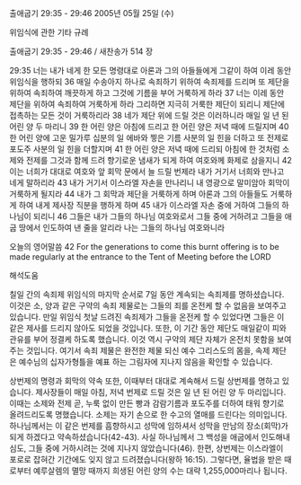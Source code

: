 출애굽기 29:35 - 29:46 
2005년 05월 25일 (수)

위임식에 관한 기타 규례



출애굽기 29:35 - 29:46 / 새찬송가 514 장


29:35 너는 내가 네게 한 모든 명령대로 아론과 그의 아들들에게 그같이 하여 이레 동안 위임식을 행하되 36 매일 수송아지 하나로 속죄하기 위하여 속죄제를 드리며 또 제단을 위하여 속죄하여 깨끗하게 하고 그것에 기름을 부어 거룩하게 하라 37 너는 이레 동안 제단을 위하여 속죄하여 거룩하게 하라 그리하면 지극히 거룩한 제단이 되리니 제단에 접촉하는 모든 것이 거룩하리라 38 네가 제단 위에 드릴 것은 이러하니라 매일 일 년 된 어린 양 두 마리니 39 한 어린 양은 아침에 드리고 한 어린 양은 저녁 때에 드릴지며 40 한 어린 양에 고운 밀가루 십분의 일 에바와 찧은 기름 사분의 일 힌을 더하고 또 전제로 포도주 사분의 일 힌을 더할지며 41 한 어린 양은 저녁 때에 드리되 아침에 한 것처럼 소제와 전제를 그것과 함께 드려 향기로운 냄새가 되게 하여 여호와께 화제로 삼을지니 42 이는 너희가 대대로 여호와 앞 회막 문에서 늘 드릴 번제라 내가 거기서 너희와 만나고 네게 말하리라 43 내가 거기서 이스라엘 자손을 만나리니 내 영광으로 말미암아 회막이 거룩하게 될지라 44 내가 그 회막과 제단을 거룩하게 하며 아론과 그의 아들들도 거룩하게 하여 내게 제사장 직분을 행하게 하며 45 내가 이스라엘 자손 중에 거하여 그들의 하나님이 되리니 46 그들은 내가 그들의 하나님 여호와로서 그들 중에 거하려고 그들을 애굽 땅에서 인도하여 낸 줄을 알리라 나는 그들의 하나님 여호와니라 

오늘의 영어말씀 
42 For the generations to come this burnt offering is to be made regularly at the entrance to the Tent of Meeting before the LORD

해석도움





칠일 간의 속죄제 
위임식의 마지막 순서로 7일 동안 계속되는 속죄제를 명하셨습니다. 이것은 소, 양과 같은 구약의 속죄 제물로는 그들의 죄를 온전케 할 수 없음을 보여주고 있습니다. 만일 위임식 첫날 드려진 속죄제가 그들을 온전케 할 수 있었다면 그들은 이 같은 제사를 드리지 않아도 되었을 것입니다. 또한, 이 기간 동안 제단도 매일같이 피와 관유를 부어 정결케 하도록 했습니다. 이것 역시 구약의 제단 자체가 온전치 못함을 보여주는 것입니다. 여기서 속죄 제물은 완전한 제물 되신 예수 그리스도의 몸을, 속제 제단은 예수님의 십자가형틀을 예표 하는 그림자에 지나지 않음을 확인할 수 있습니다. 

상번제의 명령과 회막의 약속 
또한, 이때부터 대대로 계속해서 드릴 상번제를 명하고 있습니다. 제사장들이 매일 아침, 저녁 번제로 드릴 것은 일 년 된 어린 양 두 마리입니다. 이때는 소제와 전제 곧, 누룩 없이 만든 빵과 감람기름과 포도주를 더하여 태워 향기로 올려드리도록 명했습니다. 소제는 자기 손으로 한 수고의 열매를 드린다는 의미입니다. 하나님께서는 이 같은 번제를 흠향하시고 성막에 임하셔서 성막을 만남의 장소(회막)가 되게 하겠다고 약속하셨습니다(42-43). 사실 하나님께서 그 백성을 애굽에서 인도해내심도, 그들 중에 거하시려는 것에 지나지 않았습니다(46). 한편, 상번제는 이스라엘이 포로로 잡혀간 기간에도 잊지 않고 드려졌습니다(왕하 16:15). 그렇다면, 율법을 받은 때로부터 예루살렘의 멸망 때까지 희생된 어린 양의 수는 대략 1,255,000마리나 됩니다.